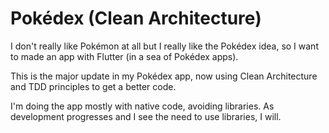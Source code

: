 # Pokédex (Clean Architecture)

I don't really like Pokémon at all but I really like the Pokédex idea, so I want to made an app with Flutter (in a sea of Pokédex apps).

This is the major update in my Pokédex app, now using Clean Architecture and TDD principles to get a better code.

I'm doing the app mostly with native code, avoiding libraries. As development progresses and I see the need to use libraries, I will.